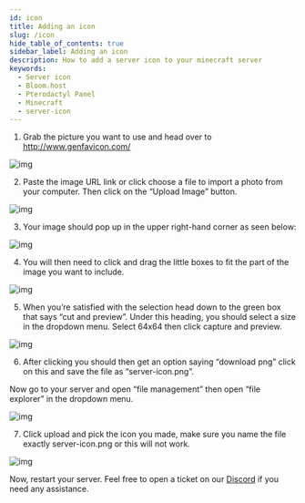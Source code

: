 ```yaml
---
id: icon
title: Adding an icon
slug: /icon
hide_table_of_contents: true
sidebar_label: Adding an icon
description: How to add a server icon to your minecraft server
keywords:
  - Server icon
  - Bloom.host
  - Pterodactyl Panel
  - Minecraft
  - server-icon
---
```


1. Grab the picture you want to use and head over to http://www.genfavicon.com/


![img](/imgs/running_a_server/icon/1.png)

2. Paste the image URL link or click choose a file to import a photo from your computer. Then click on the “Upload Image” button.

![img](/imgs/running_a_server/icon/2.png)

3. Your image should pop up in the upper right-hand corner as seen below:

![img](/imgs/running_a_server/icon/3.png)

4. You will then need to click and drag the little boxes to fit the part of the image you want to include.

![img](/imgs/running_a_server/icon/4.png)

5. When you’re satisfied with the selection head down to the green box that says “cut and preview”. Under this heading, you should select a size in the dropdown menu. Select 64x64 then click capture and preview.

![img](/imgs/running_a_server/icon/5.png)


6. After clicking you should then get an option saying “download png” click on this and save the file as “server-icon.png”. 

Now go to your server and open “file management” then open “file explorer” in the dropdown menu.

![img](/imgs/running_a_server/icon/6.png)

7. Click upload and pick the icon you made, make sure you name the file exactly server-icon.png or this will not work.

![img](/imgs/running_a_server/icon/7.png)

Now, restart your server. Feel free to open a ticket on our [Discord](https://discord.gg/bloom) if you need any assistance. 



